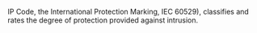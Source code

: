 IP Code, the International Protection Marking, IEC 60529), classifies and rates the degree of protection provided against intrusion.
